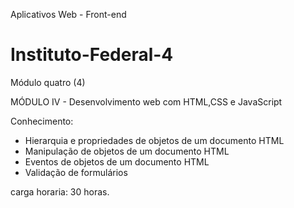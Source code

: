 Aplicativos Web - Front-end


# Instituto-Federal-4
Módulo quatro (4)


MÓDULO IV - Desenvolvimento web com HTML,CSS e JavaScript

Conhecimento: 
- Hierarquia e propriedades de objetos de um documento HTML
- Manipulação de objetos de um documento HTML
- Eventos de objetos de um documento HTML
- Validação de formulários 

carga horaria: 30 horas. 

